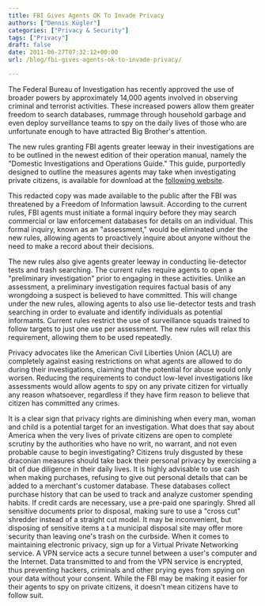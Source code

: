 ```yaml
---
title: FBI Gives Agents OK To Invade Privacy
authors: ["Dennis Kügler"]
categories: ["Privacy & Security"]
tags: ["Privacy"]
draft: false
date: 2011-06-27T07:32:12+00:00
url: /blog/fbi-gives-agents-ok-to-invade-privacy/

---
```

The Federal Bureau of Investigation has recently approved the use of broader powers by approximately 14,000 agents involved in observing criminal and terrorist activities. These increased powers allow them greater freedom to search databases, rummage through household garbage and even deploy surveillance teams to spy on the daily lives of those who are unfortunate enough to have attracted Big Brother's attention.

The new rules granting FBI agents greater leeway in their investigations are to be outlined in the newest edition of their operation manual, namely the "Domestic Investigations and Operations Guide." This guide, purportedly designed to outline the measures agents may take when investigating private citizens, is available for download at the [following website][1].

This redacted copy was made available to the public after the FBI was threatened by a Freedom of Information lawsuit. According to the current rules, FBI agents must initiate a formal inquiry before they may search commercial or law enforcement databases for details on an individual. This formal inquiry, known as an "assessment," would be eliminated under the new rules, allowing agents to proactively inquire about anyone without the need to make a record about their decisions.

The new rules also give agents greater leeway in conducting lie-detector tests and trash searching. The current rules require agents to open a "preliminary investigation" prior to engaging in these activities. Unlike an assessment, a preliminary investigation requires factual basis of any wrongdoing a suspect is believed to have committed. This will change under the new rules, allowing agents to also use lie-detector tests and trash searching in order to evaluate and identify individuals as potential informants. Current rules restrict the use of surveillance squads trained to follow targets to just one use per assessment. The new rules will relax this requirement, allowing them to be used repeatedly.

Privacy advocates like the American Civil Liberties Union (ACLU) are completely against easing restrictions on what agents are allowed to do during their investigations, claiming that the potential for abuse would only worsen. Reducing the requirements to conduct low-level investigations like assessments would allow agents to spy on any private citizen for virtually any reason whatsoever, regardless if they have firm reason to believe that citizen has committed any crimes.

It is a clear sign that privacy rights are diminishing when every man, woman and child is a potential target for an investigation. What does that say about America when the very lives of private citizens are open to complete scrutiny by the authorities who have no writ, no warrant, and not even probable cause to begin investigating? Citizens truly disgusted by these draconian measures should take back their personal privacy by exercising a bit of due diligence in their daily lives. It is highly advisable to use cash when making purchases, refusing to give out personal details that can be added to a merchant's customer database. These databases collect purchase history that can be used to track and analyze customer spending habits. If credit cards are necessary, use a pre-paid one sparingly. Shred all sensitive documents prior to disposal, making sure to use a "cross cut" shredder instead of a straight cut model. It may be inconvenient, but disposing of sensitive items a t a municipal disposal site may offer more security than leaving one's trash on the curbside. When it comes to maintaining electronic privacy, sign up for a Virtual Private Networking service. A VPN service acts a secure tunnel between a user's computer and the Internet. Data transmitted to and from the VPN service is encrypted, thus preventing hackers, criminals and other prying eyes from spying on your data without your consent. While the FBI may be making it easier for their agents to spy on private citizens, it doesn't mean citizens have to follow suit.

 [1]: http://www.nytimes.com/2011/06/13/us/13fbi.html?_r=0